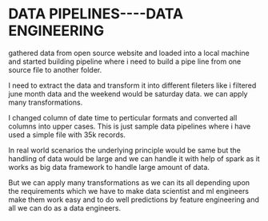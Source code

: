 # DATA PIPELINES----DATA ENGINEERING
gathered data from open source website and loaded into a local machine and started building pipeline where i need to build a pipe line from one source file to another folder. 

I need to extract the data and transform it into different fileters like i filtered june month data and the weekend would be saturday data. we can apply many transformations. 

I changed column of date time to perticular formats and converted all columns into upper cases. This is just sample data pipelines where i have used a simple file with 35k records.

In real world scenarios the underlying principle would be same but the handling of data would be large and we can handle it with help of spark as it works as big data framework to handle large amount of data.

But we can apply many transformations as we can its all depending upon the requirements which we have to make data scientist and ml engineers make them work easy and to do well predictions by feature engineering and all we can do as a data engineers.
